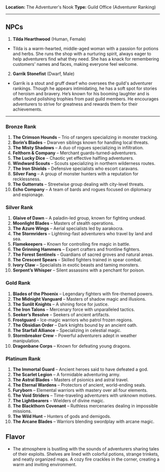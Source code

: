 **Location:** The Adventurer's Nook
**Type:** Guild Office (Adventurer Ranking)

---

## NPCs  
1. **Tilda Hearthwood** (Human, Female)

- Tilda is a warm-hearted, middle-aged woman with a passion for potions and herbs. She runs the shop with a nurturing spirit, always eager to help adventurers find what they need. She has a knack for remembering customers' names and faces, making everyone feel welcome.
2. **Garrik Stonefist** (Dwarf, Male)

- Garrik is a stout and gruff dwarf who oversees the guild's adventurer rankings. Though he appears intimidating, he has a soft spot for stories of heroism and bravery. He’s known for his booming laughter and is often found polishing trophies from past guild members. He encourages adventurers to strive for greatness and rewards them for their achievements.

---
### **Bronze Rank**

1. **The Crimson Hounds** – Trio of rangers specializing in monster tracking.
2. **Borin’s Blades** – Dwarven siblings known for handling local threats.
3. **The Misty Shadows** – A duo of rogues specializing in infiltration.
4. **Felthorn & Company** – Merchant guards-turned-adventurers.
5. **The Lucky Dice** – Chaotic yet effective halfling adventurers.
6. **Windward Scouts** – Scouts specializing in northern wilderness routes.
7. **The Iron Shields** – Defensive specialists who escort caravans.
8. **Silver Fang** – A group of monster hunters with a reputation for recklessness.
9. **The Gutterrats** – Streetwise group dealing with city-level threats.
10. **Echo Company** – A team of bards and rogues focused on diplomacy and espionage.

### **Silver Rank**

1. **Glaive of Dawn** – A paladin-led group, known for fighting undead.
2. **Moonlight Blades** – Masters of stealth operations.
3. **The Azure Wings** – Aerial specialists led by aarakocra.
4. **The Stormriders** – Lightning-fast adventurers who travel by land and sea.
5. **Flamekeepers** – Known for controlling fire magic in battle.
6. **The Grinning Hammers** – Expert crafters and frontline fighters.
7. **The Forest Sentinels** – Guardians of sacred groves and natural areas.
8. **The Crescent Spears** – Skilled fighters trained in spear combat.
9. **Ivory Claw** – Specialists in exotic beasts and taming monsters.
10. **Serpent’s Whisper** – Silent assassins with a penchant for poison.

### **Gold Rank**

1. **Blades of the Phoenix** – Legendary fighters with fire-themed powers.
2. **The Midnight Vanguard** – Masters of shadow magic and illusions.
3. **The Sunlit Knights** – A shining force for justice.
4. **The Iron Talons** – Mercenary force with unparalleled tactics.
5. **Seeker’s Resolve** – Seekers of ancient artifacts.
6. **Frostguard** – Ice-magic warriors who patrol frozen regions.
7. **The Obsidian Order** – Dark knights bound by an ancient oath.
8. **The Starfall Alliance** – Specializing in celestial magic.
9. **Stormbreaker Crew** – Powerful adventurers adept in weather manipulation.
10. **Dragonbane Corps** – Known for defeating young dragons.

### **Platinum Rank**

1. **The Immortal Guard** – Ancient heroes said to have defeated a god.
2. **The Scarlet Legion** – A formidable adventuring army.
3. **The Astral Blades** – Masters of psionics and astral travel.
4. **The Eternal Wardens** – Protectors of ancient, world-ending seals.
5. **Furyborn** – Elemental warriors with mastery over all four elements.
6. **The Void Striders** – Time-traveling adventurers with unknown motives.
7. **The Lightbearers** – Wielders of divine magic.
8. **The Blackthorn Covenant** – Ruthless mercenaries dealing in impossible missions.
9. **The Wild Hunt** – Hunters of gods and demigods.
10. **The Arcane Blades** – Warriors blending swordplay with arcane magic.

## Flavor  
- The atmosphere is bustling with the sounds of adventurers sharing tales of their exploits. Shelves are lined with colorful potions, strange trinkets, and neatly organized maps. A cozy fire crackles in the corner, creating a warm and inviting environment.